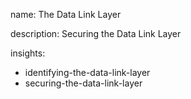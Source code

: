 name: The Data Link Layer

description: Securing the Data Link Layer

insights:

- identifying-the-data-link-layer
- securing-the-data-link-layer
